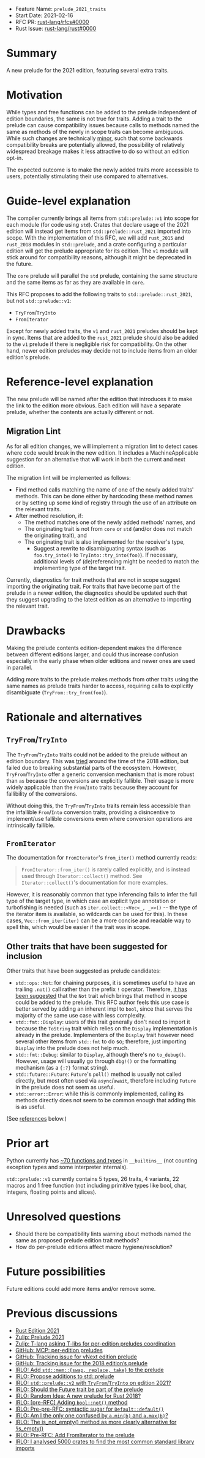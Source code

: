 - Feature Name: `prelude_2021_traits`
- Start Date: 2021-02-16
- RFC PR: [rust-lang/rfcs#0000](https://github.com/rust-lang/rfcs/pull/0000)
- Rust Issue: [rust-lang/rust#0000](https://github.com/rust-lang/rust/issues/0000)

# Summary
[summary]: #summary

A new prelude for the 2021 edition, featuring several extra traits.

# Motivation
[motivation]: #motivation

While types and free functions can be added to the prelude independent of edition boundaries, the same is not true for traits. Adding a trait to the prelude can cause compatibility issues because calls to methods named the same as methods of the newly in scope traits can become ambiguous. While such changes are technically
[minor][minor-change], such that some backwards compatibility breaks are potentially allowed, the possibility of relatively widespread breakage makes it less attractive to do so without an edition opt-in.

The expected outcome is to make the newly added traits more accessible to users, potentially stimulating their use compared to alternatives.

[minor-change]: https://rust-lang.github.io/rfcs/1105-api-evolution.html#minor-change-adding-a-defaulted-item

# Guide-level explanation
[guide-level-explanation]: #guide-level-explanation

The compiler currently brings all items from `std::prelude::v1` into scope for each module (for code using `std`). Crates that declare usage of the 2021 edition will instead get items from `std::prelude::rust_2021` imported into scope. With the implementation of this RFC, we will add `rust_2015` and `rust_2018` modules in `std::prelude`, and a crate configuring a particular edition will get the prelude appropriate for its edition. The `v1` module will stick around for compatibility reasons, although it might be deprecated in the future.

The `core` prelude will parallel the `std` prelude, containing the same structure and the same items as far as they are available in `core`.

This RFC proposes to add the following traits to `std::prelude::rust_2021`, but not `std::prelude::v1`:

- `TryFrom`/`TryInto`
- `FromIterator`

Except for newly added traits, the `v1` and `rust_2021` preludes should be kept in sync. Items that are added to the `rust_2021` prelude should also be added to the `v1` prelude if there is negligible risk for compatibility. On the other hand, newer edition preludes may decide not to include items from an older edition's prelude.

# Reference-level explanation
[reference-level-explanation]: #reference-level-explanation

The new prelude will be named after the edition that introduces it to make the link to the edition more obvious. Each edition will have a separate prelude, whether the contents are actually different or not.

## Migration Lint

As for all edition changes, we will implement a migration lint to detect cases where code would break in the new edition. It includes a MachineApplicable suggestion for an alternative that will work in both the current and next edition.

The migration lint will be implemented as follows:

* Find method calls matching the name of one of the newly added traits' methods.
  This can be done either by hardcoding these method names or by setting up some
  kind of registry through the use of an attribute on the relevant traits.
* After method resolution, if:
  * The method matches one of the newly added methods' names, and
  * The originating trait is not from `core` or `std` (and/or does not
  match the originating trait), and
  * The originating trait is also implemented for the receiver's type,
    * Suggest a rewrite to disambiguating syntax (such as `foo.try_into()` to `TryInto::try_into(foo)`). If necessary, additional levels of (de)referencing
    might be needed to match the implementing type of the target trait.

Currently, diagnostics for trait methods that are not in scope suggest importing the originating trait. For traits that have become part of the prelude in a newer edition, the diagnostics should be updated such that they suggest upgrading to the latest edition as an alternative to importing the relevant trait.

# Drawbacks
[drawbacks]: #drawbacks

Making the prelude contents edition-dependent makes the difference between different editions larger, and could thus increase confusion especially in the early phase when older editions and newer ones are used in parallel.

Adding more traits to the prelude makes methods from other traits using the same names as prelude traits harder to access, requiring calls to explicitly disambiguate (`TryFrom::try_from(foo)`).

# Rationale and alternatives
[rationale-and-alternatives]: #rationale-and-alternatives

## `TryFrom`/`TryInto`

The `TryFrom`/`TryInto` traits could not be added to the prelude without an edition boundary. This was [tried](https://github.com/rust-lang/rust/pull/49305) around the time of the 2018 edition, but failed due to breaking substantial parts of the ecosystem. However, `TryFrom`/`TryInto` offer a generic conversion mechanism that is more robust than `as` because the conversions are explicitly fallible. Their usage is more widely applicable than the `From`/`Into` traits because they account for fallibility of the conversions.

Without doing this, the `TryFrom`/`TryInto` traits remain less accessible than the infallible `From`/`Into` conversion traits, providing a disincentive to implement/use fallible conversions even where conversion operations are intrinsically fallible.

## `FromIterator`

The documentation for `FromIterator`'s `from_iter()` method currently reads:

> `FromIterator::from_iter()` is rarely called explicitly, and is instead used through `Iterator::collect()` method. See `Iterator::collect()`'s documentation for more examples.

However, it is reasonably common that type inferencing fails to infer the full type of the target type, in which case an explicit type annotation or turbofishing is needed (such as `iter.collect::<Vec<_, _>>()` -- the type of the iterator item is available, so wildcards can be used for this). In these cases, `Vec::from_iter(iter)` can be a more concise and readable way to spell this, which would be easier if the trait was in scope.

## Other traits that have been suggested for inclusion

Other traits that have been suggested as prelude candidates:

- `std::ops::Not`: for chaining purposes, it is sometimes useful to have an trailing `.not()` call rather than the prefix `!` operator. Therefore, [it has been suggested](https://internals.rust-lang.org/t/pre-rfc-adding-bool-not-method/13935) that the `Not` trait which brings that method in scope could be added to the prelude. This RFC author feels this use case is better served by adding an inherent impl to `bool`, since that serves the majority of the same use case with less complexity.
- `std::fmt::Display`: users of this trait generally don't need to import it because the `ToString` trait which relies on the `Display` implementation is already in the prelude. Implementers of the `Display` trait however need several other items from `std::fmt` to do so; therefore, just importing `Display` into the prelude does not help much.
- `std::fmt::Debug`: similar to `Display`, although there's no `to_debug()`. However, usage will usually go through `dbg!()` or the formatting mechanism (as a `{:?}` format string).
- `std::future::Future`: `Future`'s `poll()` method is usually not called directly, but most often used via `async`/`await`, therefore including `Future` in the prelude does not seem as useful.
- `std::error::Error`: while this is commonly implemented, calling its methods directly does not seem to be common enough that adding this is as useful.

(See [references](#references) below.)

# Prior art
[prior-art]: #prior-art

Python currently has [~70 functions and types](https://docs.python.org/3/library/functions.html) in `__builtins__` (not counting exception types and some interpreter internals).

`std::prelude::v1` currently contains 5 types, 26 traits, 4 variants, 22 macros and 1 free function (not including primitive types like bool, char, integers, floating points and slices).

# Unresolved questions
[unresolved-questions]: #unresolved-questions

* Should there be compatibility lints warning about methods named the same as proposed prelude edition trait methods?
* How do per-prelude editions affect macro hygiene/resolution?

# Future possibilities
[future-possibilities]: #future-possibilities

Future editions could add more items and/or remove some.

# Previous discussions
[references]: #references

* [Rust Edition 2021](https://hackmd.io/3eG6OZWHRbSMxoRxzwNhGQ?view#-Prelude-changes)
* [Zulip: Prelude 2021](https://rust-lang.zulipchat.com/#narrow/stream/268952-edition/topic/Prelude.202021)
* [Zulip: T-lang asking T-libs for per-edition preludes coordination](https://rust-lang.zulipchat.com/#narrow/stream/219381-t-libs/topic/T-lang.20asking.20T-libs.20for.20per-edition.20preludes.20coordination)
* [GitHub: MCP: per-edition preludes](https://github.com/rust-lang/lang-team/issues/44)
* [GitHub: Tracking issue for vNext edition prelude](https://github.com/rust-lang/rust/issues/65512)
* [GitHub: Tracking issue for the 2018 edition’s prelude](https://github.com/rust-lang/rust/issues/51418)
* [IRLO: Add `std::mem::{swap, replace, take}` to the prelude](https://internals.rust-lang.org/t/add-std-swap-replace-take-to-the-prelude/14035)
* [IRLO: Propose additions to std::prelude](https://internals.rust-lang.org/t/propose-additions-to-std-prelude/7189)
* [IRLO: `std::prelude::v2` with `TryFrom`/`TryInto` on edition 2021?](https://internals.rust-lang.org/t/std-v2-with-tryfrom-tryinto-on-edition-2021/12157)
* [IRLO: Should the Future trait be part of the prelude](https://internals.rust-lang.org/t/should-the-future-trait-be-part-of-the-prelude/10669)
* [IRLO: Random Idea: A new prelude for Rust 2018?](https://internals.rust-lang.org/t/random-idea-a-new-prelude-for-rust-2018/7158)
* [IRLO: [pre-RFC] Adding `bool::not()` method](https://internals.rust-lang.org/t/pre-rfc-adding-bool-not-method/13935)
* [IRLO: Pre-pre-RFC: syntactic sugar for `Default::default()`](https://internals.rust-lang.org/t/pre-pre-rfc-syntactic-sugar-for-default-default/13234/10)
* [IRLO: Am I the only one confused by `a.min(b)` and `a.max(b)`?](https://internals.rust-lang.org/t/am-i-the-only-one-confused-by-a-min-b-and-a-max-b/13252)
* [IRLO: The is_not_empty() method as more clearly alternative for !is_empty()](https://internals.rust-lang.org/t/the-is-not-empty-method-as-more-clearly-alternative-for-is-empty/10612)
* [IRLO: Pre-RFC: Add FromIterator to the prelude](https://internals.rust-lang.org/t/pre-rfc-add-fromiterator-to-the-prelude/4324)
* [IRLO: I analysed 5000 crates to find the most common standard library imports](https://internals.rust-lang.org/t/i-analysed-5000-crates-to-find-the-most-common-standard-library-imports/12218)
